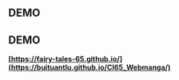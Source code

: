 ## DEMO 
## DEMO

**[https://fairy-tales-65.github.io/](https://buituantlu.github.io/CI65_Webmanga/)**